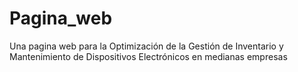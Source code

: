 # Pagina_web
Una pagina web para la Optimización de la Gestión de Inventario y Mantenimiento de Dispositivos Electrónicos en medianas empresas
